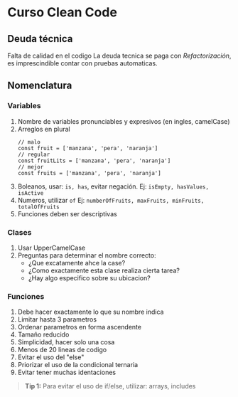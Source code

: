 # Curso Clean Code

## Deuda técnica

Falta de calidad en el codigo
La deuda tecnica se paga con _Refactorización_, es imprescindible contar con pruebas automaticas.

## Nomenclatura

### Variables
1. Nombre de variables pronunciables y expresivos (en ingles, camelCase)
2. Arreglos en plural
   ```
   // malo
   const fruit = ['manzana', 'pera', 'naranja']
   // regular
   const fruitLits = ['manzana', 'pera', 'naranja']
   // mejor
   const fruits = ['manzana', 'pera', 'naranja']
   ```
3. Boleanos, usar: `is, has`, evitar negación. Ej: `isEmpty, hasValues, isActive`
4. Numeros, utilizar `of` Ej: `numberOfFruits, maxFruits, minFruits, totalOfFruits`
5. Funciones deben ser descriptivas

### Clases
1. Usar UpperCamelCase
2. Preguntas para determinar el nombre correcto: 
   - ¿Que excatamente ahce la case?
   - ¿Como exactamente esta clase realiza cierta tarea?
   - ¿Hay algo especifico sobre su ubicacion?

### Funciones
1. Debe hacer exactamente lo que su nombre indica
2. Limitar hasta 3 parametros
3. Ordenar parametros en forma ascendente
4. Tamaño reducido
5. Simplicidad, hacer solo una cosa
6. Menos de 20 lineas de codigo
7. Evitar el uso del "else"
8. Priorizar el uso de la condicional ternaria
9. Evitar tener muchas identaciones

> **Tip 1:** Para evitar el uso de if/else, utilizar: arrays, includes






